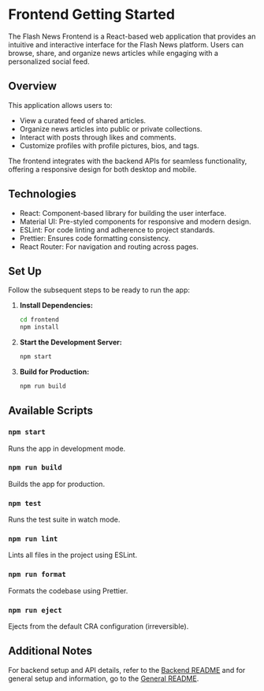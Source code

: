# Frontend Getting Started

The Flash News Frontend is a React-based web application that provides an intuitive and interactive interface for the Flash News platform. Users can browse, share, and organize news articles while engaging with a personalized social feed.

## Overview

This application allows users to:

- View a curated feed of shared articles.
- Organize news articles into public or private collections.
- Interact with posts through likes and comments.
- Customize profiles with profile pictures, bios, and tags.

The frontend integrates with the backend APIs for seamless functionality, offering a responsive design for both desktop and mobile.

## Technologies 

- React: Component-based library for building the user interface.
- Material UI: Pre-styled components for responsive and modern design.
- ESLint: For code linting and adherence to project standards.
- Prettier: Ensures code formatting consistency.
- React Router: For navigation and routing across pages.

## Set Up 

Follow the subsequent steps to be ready to run the app:

1. **Install Dependencies:**
   ```bash
   cd frontend
   npm install
   ```

2. **Start the Development Server:**
   ```bash
   npm start
   ```

3. **Build for Production:**
   ```bash
   npm run build
   ```

## Available Scripts

### `npm start`
Runs the app in development mode.

### `npm run build`
Builds the app for production.

### `npm test`
Runs the test suite in watch mode.

### `npm run lint`
Lints all files in the project using ESLint.

### `npm run format`
Formats the codebase using Prettier.

### `npm run eject`
Ejects from the default CRA configuration (irreversible).

## Additional Notes
For backend setup and API details, refer to the [Backend README](backend/README.md) and for general setup and information, go to the [General README](README.md).